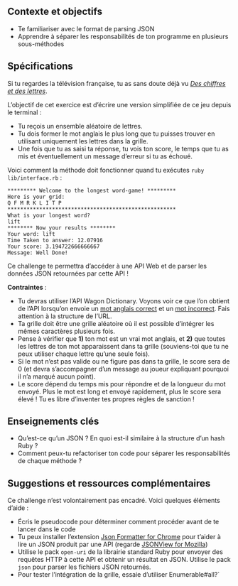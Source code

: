 Contexte et objectifs
---------------------

-   Te familiariser avec le format de parsing JSON
-   Apprendre à séparer les responsabilités de ton programme en
    plusieurs sous-méthodes

Spécifications
--------------

Si tu regardes la télévision française, tu as sans doute déjà vu [*Des
chiffres et des
lettres*](https://fr.wikipedia.org/wiki/Des_chiffres_et_des_lettres).

L’objectif de cet exercice est d’écrire une version simplifiée de ce jeu
depuis le terminal :

-   Tu reçois un ensemble aléatoire de lettres.
-   Tu dois former le mot anglais le plus long que tu puisses trouver en
    utilisant uniquement les lettres dans la grille.
-   Une fois que tu as saisi ta réponse, tu vois ton score, le temps que
    tu as mis et éventuellement un message d’erreur si tu as échoué.

Voici comment la méthode doit fonctionner quand tu exécutes
`ruby lib/interface.rb` :

``` {.bash}
********* Welcome to the longest word-game! *********
Here is your grid:
Q F M R K L I T P
*****************************************************
What is your longest word?
lift
******** Now your results ********
Your word: lift
Time Taken to answer: 12.07916
Your score: 3.194722666666667
Message: Well Done!
```

Ce challenge te permettra d’accéder à une API Web et de parser les
données JSON retournées par cette API !

**Contraintes** :

-   Tu devras utiliser l’API Wagon Dictionary. Voyons voir ce que l’on
    obtient de l’API lorsqu’on envoie un [mot anglais
    correct](https://wagon-dictionary.herokuapp.com/apple) et un [mot
    incorrect](https://wagon-dictionary.herokuapp.com/zzzz). Fais
    attention à la structure de l’URL.
-   Ta grille doit être une grille aléatoire où il est possible
    d’intégrer les mêmes caractères plusieurs fois.
-   Pense à vérifier que **1)** ton mot est un vrai mot anglais, et
    **2)** que toutes les lettres de ton mot apparaissent dans ta grille
    (souviens-toi que tu ne peux utiliser chaque lettre qu’une seule
    fois).
-   Si le mot n’est pas valide ou ne figure pas dans ta grille, le score
    sera de 0 (et devra s’accompagner d’un message au joueur expliquant
    pourquoi il n’a marqué aucun point).
-   Le score dépend du temps mis pour répondre et de la longueur du mot
    envoyé. Plus le mot est long et envoyé rapidement, plus le score
    sera élevé ! Tu es libre d’inventer tes propres règles de sanction !

Enseignements clés
------------------

-   Qu’est-ce qu’un JSON ? En quoi est-il similaire à la structure d’un
    hash Ruby ?
-   Comment peux-tu refactoriser ton code pour séparer les
    responsabilités de chaque méthode ?

Suggestions et ressources complémentaires
-----------------------------------------

Ce challenge n’est volontairement pas encadré. Voici quelques éléments
d’aide :

-   Écris le pseudocode pour déterminer comment procéder avant de te
    lancer dans le code
-   Tu peux installer l’extension [Json Formatter for
    Chrome](https://chrome.google.com/webstore/detail/json-formatter/bcjindcccaagfpapjjmafapmmgkkhgoa?hl=en)
    pour t’aider à lire un JSON produit par une API (regarde [JSONView
    for Mozilla](https://addons.mozilla.org/fr/firefox/addon/jsonview/))
-   Utilise le pack `open-uri` de la librairie standard Ruby pour
    envoyer des requêtes HTTP à cette API et obtenir un résultat en
    JSON. Utilise le pack `json` pour parser les fichiers JSON
    retournés.
-   Pour tester l’intégration de la grille, essaie d’utiliser
    Enumerable\#all?\`

